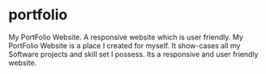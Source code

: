 # portfolio
My PortFolio Website. A responsive website which is user friendly.
My PortFolio Website is a place I created for myself. 
It show-cases all my Software projects and skill set I possess. 
Its a responsive and user friendly website.
